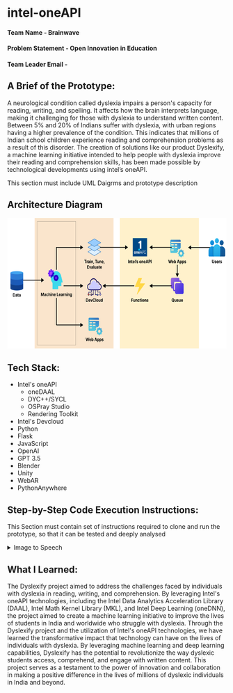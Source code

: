 # intel-oneAPI

#### Team Name - Brainwave
#### Problem Statement - Open Innovation in Education
#### Team Leader Email - 

## A Brief of the Prototype:
A neurological condition called dyslexia impairs a person's capacity for reading, writing, and spelling. It affects how the brain interprets language, making it challenging for those with dyslexia to understand written content. Between 5% and 20% of Indians suffer with dyslexia, with urban regions having a higher prevalence of the condition. This indicates that millions of Indian school children experience reading and comprehension problems as a result of this disorder. The creation of solutions like our product Dyslexify, a machine learning initiative intended to help people with dyslexia improve their reading and comprehension skills, has been made possible by technological developments using intel’s oneAPI.
  
  This section must include UML Daigrms and prototype description
## Architecture Diagram
<img src="https://raw.githubusercontent.com/raison024/ArchDiagram/main/Arch2.png" alt="Logo" height="300">
 
  
## Tech Stack: 
* Intel's oneAPI
  * oneDAAL
  * DYC++/SYCL
  * OSPray Studio
  * Rendering Toolkit
* Intel's Devcloud
* Python
* Flask
* JavaScript
* OpenAI
* GPT 3.5
* Blender
* Unity
* WebAR
* PythonAnywhere
   
## Step-by-Step Code Execution Instructions:
  This Section must contain set of instructions required to clone and run the prototype, so that it can be tested and deeply analysed
  
<details>
  <summary>Image to Speech</summary>
  <h3>Introduction</h3>
  <p>This is image to speech</p>
</details>
  
## What I Learned:
The Dyslexify project aimed to address the challenges faced by individuals with dyslexia in reading, writing, and comprehension. By leveraging Intel's oneAPI technologies, including the Intel Data Analytics Acceleration Library (DAAL), Intel Math Kernel Library (MKL), and Intel Deep Learning (oneDNN), the project aimed to create a machine learning initiative to improve the lives of students in India and worldwide who struggle with dyslexia.
Through the Dyslexify project and the utilization of Intel's oneAPI technologies, we have learned the transformative impact that technology can have on the lives of individuals with dyslexia. By leveraging machine learning and deep learning capabilities, Dyslexify has the potential to revolutionize the way dyslexic students access, comprehend, and engage with written content. This project serves as a testament to the power of innovation and collaboration in making a positive difference in the lives of millions of dyslexic individuals in India and beyond.
